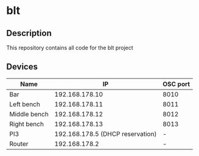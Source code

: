 # blt
## Description
This repository contains all code for the blt project

## Devices
| Name | IP | OSC port |
|------|----|----------|
| Bar | 192.168.178.10 | 8010 |
| Left bench | 192.168.178.11 | 8011 |
| Middle bench | 192.168.178.12 | 8012 |
| Right bench | 192.168.178.13 | 8013 |
| PI3 | 192.168.178.5 (DHCP reservation) | - |
| Router | 192.168.178.2 | - |
